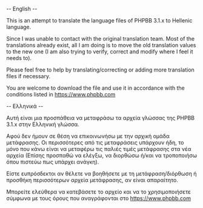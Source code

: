 -- English --

This is an attempt to translate the language files of PHPBB 3.1.x to Hellenic language.

Since I was unable to contact with the original translation team.
Most of the translations already exist, all I am doing is to move the old translation values to the new one (I am also trying to verify, correct and modify where I feel it needs to).

Please feel free to help by translating/correcting or adding more translation files if necessary.

You are welcome to download the file and use it in accordance with the conditions listed in https://www.phpbb.com

-- Ελληνικά  --

Αυτή είναι μια προσπάθεια  να μεταφράσω τα αρχεία γλώσσας της PHPBB 3.1.x στην Ελληνική γλώσσα.

Αφού δεν ήμουν σε θέση να επικοινωνήσω με την αρχική ομάδα μετάφρασης.
Οι περισσότερες από τις μεταφράσεις υπάρχουν ήδη, το μόνο που κάνω είναι να μεταφέρω τις παλιές τιμές μετάφρασης στα νέα αρχεία (Επίσης προσπαθώ να ελέγξω, να διορθώσω ή/και να τροποποιήσω όπου πιστεύω πως υπάρχει ανάγκη).

Είστε ευπρόσδεκτοι αν θέλετε να βοηθήσετε με τη μετάφραση/διόρθωση ή προσθήκη περισσότερων αρχεία μετάφρασης, αν είναι απαραίτητο.

Μπορείτε ελεύθερα να κατεβάσετε το αρχείο και να το χρησιμοποιήσετε σύμφωνα με τους όρους που αναγράφονται στο https://www.phpbb.com
